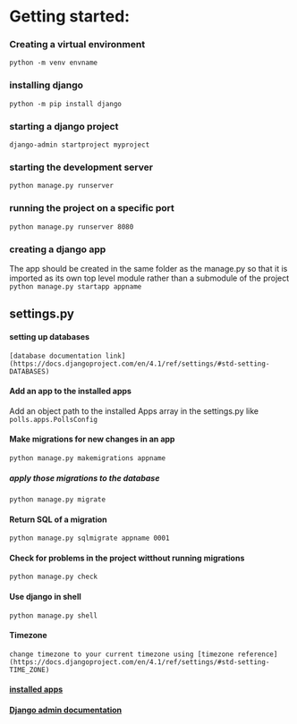 # Getting started:

### Creating a virtual environment
  `python -m venv envname`
### installing django
  `python -m pip install django`
### starting a django project
  `django-admin startproject myproject`
### starting the development server
   `python manage.py runserver`
### running the project on a specific port
   `python manage.py runserver 8080`
### creating a django app
   The app should be created in the same folder as the manage.py so that it is imported as its own top level module rather than a submodule of the project
   `python manage.py startapp appname`

## settings.py
#### setting up databases
    [database documentation link](https://docs.djangoproject.com/en/4.1/ref/settings/#std-setting-DATABASES)
#### Add an app to the installed apps
   Add an object path to the installed Apps array in the settings.py like `polls.apps.PollsConfig`
#### Make migrations for new changes in an app
   `python manage.py makemigrations appname`
##### apply those migrations to the database
   `python manage.py migrate`
#### Return SQL of a migration
   `python manage.py sqlmigrate appname 0001`
#### Check for problems in the project witthout running migrations
   `python manage.py check`
#### Use django in shell
   `python manage.py shell`
   



#### Timezone
    change timezone to your current timezone using [timezone reference](https://docs.djangoproject.com/en/4.1/ref/settings/#std-setting-TIME_ZONE)
#### [installed apps](https://docs.djangoproject.com/en/4.1/ref/settings/#std-setting-INSTALLED_APPS)

#### [Django admin documentation](https://docs.djangoproject.com/en/4.1/ref/django-admin/)


